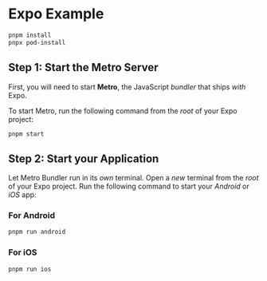# Expo Example

```bash
pnpm install
pnpx pod-install
```

## Step 1: Start the Metro Server

First, you will need to start **Metro**, the JavaScript _bundler_ that ships _with_ Expo.

To start Metro, run the following command from the _root_ of your Expo project:

```bash
pnpm start
```

## Step 2: Start your Application

Let Metro Bundler run in its _own_ terminal. Open a _new_ terminal from the _root_ of your Expo project. Run the following command to start your _Android_ or _iOS_ app:

### For Android

```bash
pnpm run android
```

### For iOS

```bash
pnpm run ios
```
